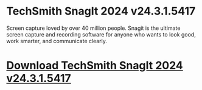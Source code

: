 # TechSmith SnagIt 2024 v24.3.1.5417

Screen capture loved by over 40 million people. Snagit is the ultimate screen capture and recording software for anyone who wants to look good, work smarter, and communicate clearly.

# [Download TechSmith SnagIt 2024 v24.3.1.5417](https://developer.team/software/35202-techsmith-snagit-2024-v24315417.html)
